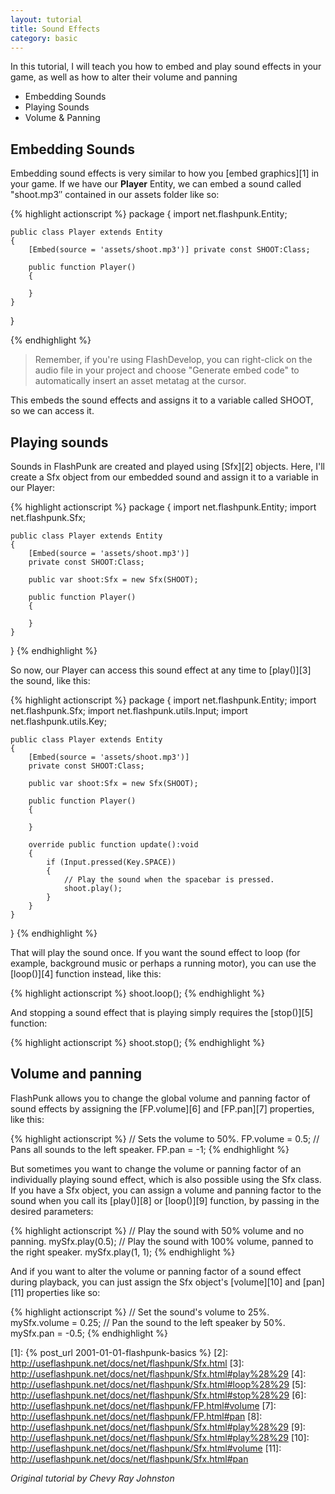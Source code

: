 ```yaml
---
layout: tutorial
title: Sound Effects
category: basic
---
```


In this tutorial, I will teach you how to embed and play sound effects in your game, as well as how to alter their volume and panning 

 - Embedding Sounds
 - Playing Sounds
 - Volume & Panning

Embedding Sounds
--

Embedding sound effects is very similar to how you [embed graphics][1] in your game. If we have our **Player** Entity, we can embed a sound called "shoot.mp3″ contained in our assets folder like so:

{% highlight actionscript %}
package
{
	import net.flashpunk.Entity;

	public class Player extends Entity
	{
		[Embed(source = 'assets/shoot.mp3')] private const SHOOT:Class;

		public function Player()
		{

		}
	}
}

{% endhighlight %}
> Remember, if you're using FlashDevelop, you can right-click on the audio file in your
> project and choose "Generate embed code" to automatically insert an
> asset metatag at the cursor.

This embeds the sound effects and assigns it to a variable called SHOOT, so we can access it.

Playing sounds
--
Sounds in FlashPunk are created and played using [Sfx][2] objects. Here, I'll create a Sfx object from our embedded sound and assign it to a variable in our Player:

{% highlight actionscript %}
package
{
	import net.flashpunk.Entity;
	import net.flashpunk.Sfx;

	public class Player extends Entity
	{
		[Embed(source = 'assets/shoot.mp3')]
		private const SHOOT:Class;

		public var shoot:Sfx = new Sfx(SHOOT);

		public function Player()
		{

		}
	}
}
{% endhighlight %}

So now, our Player can access this sound effect at any time to [play()][3] the sound, like this:

{% highlight actionscript %}
package
{
	import net.flashpunk.Entity;
	import net.flashpunk.Sfx;
	import net.flashpunk.utils.Input;
	import net.flashpunk.utils.Key;

	public class Player extends Entity
	{
		[Embed(source = 'assets/shoot.mp3')]
		private const SHOOT:Class;

		public var shoot:Sfx = new Sfx(SHOOT);

		public function Player()
		{

		}

		override public function update():void
		{
			if (Input.pressed(Key.SPACE))
			{
				// Play the sound when the spacebar is pressed.
				shoot.play();
			}
		}
	}
}
{% endhighlight %}

That will play the sound once. If you want the sound effect to loop (for example, background music or perhaps a running motor), you can use the [loop()][4] function instead, like this:

{% highlight actionscript %}
shoot.loop();
{% endhighlight %}

And stopping a sound effect that is playing simply requires the [stop()][5] function:

{% highlight actionscript %}
shoot.stop();
{% endhighlight %}

Volume and panning
--


FlashPunk allows you to change the global volume and panning factor of sound effects by assigning the [FP.volume][6] and [FP.pan][7] properties, like this:

{% highlight actionscript %}
// Sets the volume to 50%.
FP.volume = 0.5;
// Pans all sounds to the left speaker.
FP.pan = -1;
{% endhighlight %}

But sometimes you want to change the volume or panning factor of an individually playing sound effect, which is also possible using the Sfx class. If you have a Sfx object, you can assign a volume and panning factor to the sound when you call its [play()][8] or [loop()][9] function, by passing in the desired parameters:

{% highlight actionscript %}
// Play the sound with 50% volume and no panning.
mySfx.play(0.5); // Play the sound with 100% volume, panned to the right speaker.
mySfx.play(1, 1);
{% endhighlight %}

And if you want to alter the volume or panning factor of a sound effect during playback, you can just assign the Sfx object's [volume][10] and [pan][11] properties like so:

{% highlight actionscript %}
// Set the sound's volume to 25%.
mySfx.volume = 0.25;
// Pan the sound to the left speaker by 50%.
mySfx.pan = -0.5;
{% endhighlight %}

  [1]: {% post_url 2001-01-01-flashpunk-basics %}
  [2]: http://useflashpunk.net/docs/net/flashpunk/Sfx.html
  [3]: http://useflashpunk.net/docs/net/flashpunk/Sfx.html#play%28%29
  [4]: http://useflashpunk.net/docs/net/flashpunk/Sfx.html#loop%28%29
  [5]: http://useflashpunk.net/docs/net/flashpunk/Sfx.html#stop%28%29
  [6]: http://useflashpunk.net/docs/net/flashpunk/FP.html#volume
  [7]: http://useflashpunk.net/docs/net/flashpunk/FP.html#pan
  [8]: http://useflashpunk.net/docs/net/flashpunk/Sfx.html#play%28%29
  [9]: http://useflashpunk.net/docs/net/flashpunk/Sfx.html#play%28%29
  [10]: http://useflashpunk.net/docs/net/flashpunk/Sfx.html#volume
  [11]: http://useflashpunk.net/docs/net/flashpunk/Sfx.html#pan

*Original tutorial by Chevy Ray Johnston*
